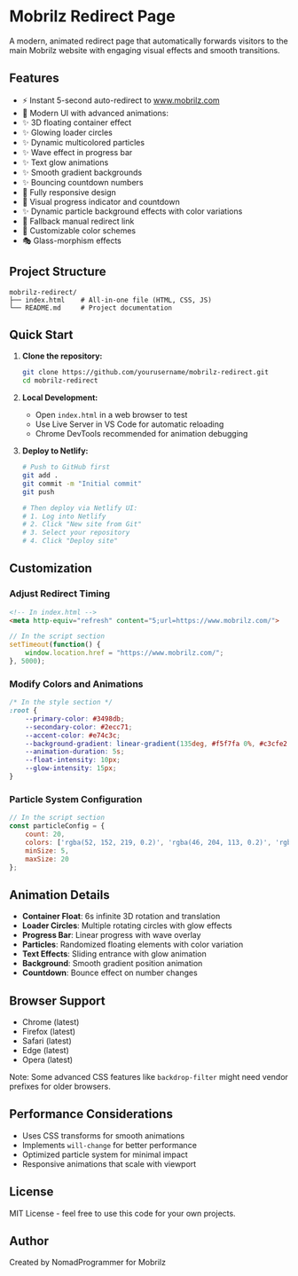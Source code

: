 # Mobrilz Redirect Page

A modern, animated redirect page that automatically forwards visitors to the main Mobrilz website with engaging visual effects and smooth transitions.

## Features

- ⚡ Instant 5-second auto-redirect to www.mobrilz.com
- 🎨 Modern UI with advanced animations:
- ✨ 3D floating container effect
- ✨ Glowing loader circles
- ✨ Dynamic multicolored particles
- ✨ Wave effect in progress bar
- ✨ Text glow animations
- ✨ Smooth gradient backgrounds
- ✨ Bouncing countdown numbers
- 📱 Fully responsive design
- 🔄 Visual progress indicator and countdown
- ✨ Dynamic particle background effects with color variations
- 🔗 Fallback manual redirect link
- 🌈 Customizable color schemes
- 🎭 Glass-morphism effects

## Project Structure

```plaintext
mobrilz-redirect/
├── index.html    # All-in-one file (HTML, CSS, JS)
└── README.md     # Project documentation
```

## Quick Start

1. **Clone the repository:**
   ```bash
   git clone https://github.com/yourusername/mobrilz-redirect.git
   cd mobrilz-redirect
   ```

2. **Local Development:**
   - Open `index.html` in a web browser to test
   - Use Live Server in VS Code for automatic reloading
   - Chrome DevTools recommended for animation debugging

3. **Deploy to Netlify:**
   ```bash
   # Push to GitHub first
   git add .
   git commit -m "Initial commit"
   git push

   # Then deploy via Netlify UI:
   # 1. Log into Netlify
   # 2. Click "New site from Git"
   # 3. Select your repository
   # 4. Click "Deploy site"
   ```

## Customization

### Adjust Redirect Timing
```html
<!-- In index.html -->
<meta http-equiv="refresh" content="5;url=https://www.mobrilz.com/">
```

```javascript
// In the script section
setTimeout(function() {
    window.location.href = "https://www.mobrilz.com/";
}, 5000);
```

### Modify Colors and Animations
```css
/* In the style section */
:root {
    --primary-color: #3498db;
    --secondary-color: #2ecc71;
    --accent-color: #e74c3c;
    --background-gradient: linear-gradient(135deg, #f5f7fa 0%, #c3cfe2 100%);
    --animation-duration: 5s;
    --float-intensity: 10px;
    --glow-intensity: 15px;
}
```

### Particle System Configuration
```javascript
// In the script section
const particleConfig = {
    count: 20,
    colors: ['rgba(52, 152, 219, 0.2)', 'rgba(46, 204, 113, 0.2)', 'rgba(231, 76, 60, 0.2)'],
    minSize: 5,
    maxSize: 20
};
```

## Animation Details

- **Container Float**: 6s infinite 3D rotation and translation
- **Loader Circles**: Multiple rotating circles with glow effects
- **Progress Bar**: Linear progress with wave overlay
- **Particles**: Randomized floating elements with color variation
- **Text Effects**: Sliding entrance with glow animation
- **Background**: Smooth gradient position animation
- **Countdown**: Bounce effect on number changes

## Browser Support

- Chrome (latest)
- Firefox (latest)
- Safari (latest)
- Edge (latest)
- Opera (latest)

Note: Some advanced CSS features like `backdrop-filter` might need vendor prefixes for older browsers.

## Performance Considerations

- Uses CSS transforms for smooth animations
- Implements `will-change` for better performance
- Optimized particle system for minimal impact
- Responsive animations that scale with viewport

## License

MIT License - feel free to use this code for your own projects.

## Author

Created by NomadProgrammer for Mobrilz
